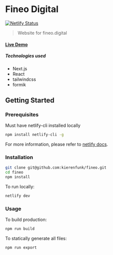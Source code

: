 # Fineo Digital
[![Netlify Status](https://api.netlify.com/api/v1/badges/03f98569-7eb8-4e22-b7c2-56454a0ba659/deploy-status)](https://app.netlify.com/sites/blissful-austin-8ecbdf/deploys)

> Website for fineo.digital

#### [Live Demo](https://fineo.digital)

##### Technologies used
- Next.js
- React
- tailwindcss
- formik

## Getting Started

### Prerequisites

Must have netlify-cli installed locally
```sh
npm install netlify-cli -g
```
For more information, please refer to [netlify docs](https://docs.netlify.com/cli/get-started/).

### Installation

```sh
git clone git@github.com:kierenfunk/fineo.git
cd fineo
npm install
```

To run locally:
```sh
netlify dev
```

### Usage

To build production:
```sh
npm run build
```

To statically generate all files:
```sh
npm run export
```
